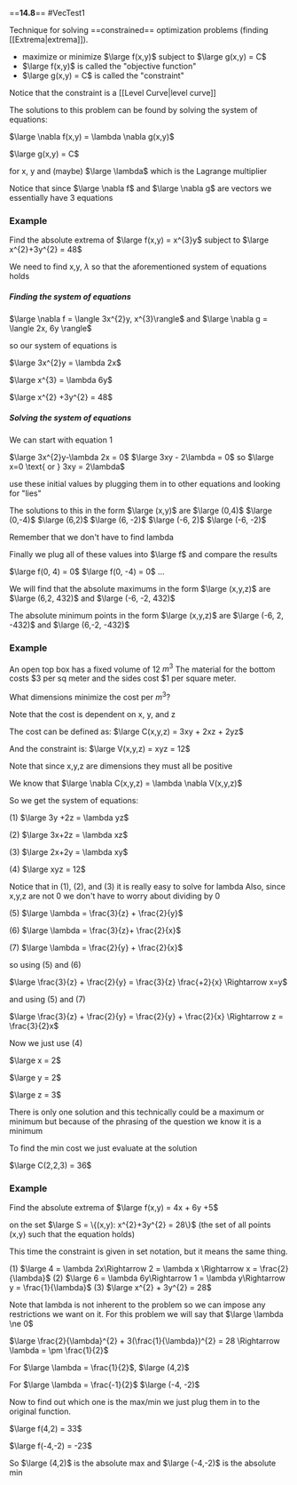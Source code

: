 ==**14.8**==
#VecTest1

Technique for solving ==constrained== optimization problems (finding [[Extrema|extrema]]).
- maximize or minimize $\large f(x,y)$ subject to $\large g(x,y) = C$
- $\large f(x,y)$ is called the "objective function"
- $\large g(x,y) = C$  is called the "constraint"

Notice that the constraint is a [[Level Curve|level curve]]

The solutions to this problem can be found by solving the system of equations:

$\large \nabla f(x,y) = \lambda \nabla g(x,y)$

$\large g(x,y) = C$

for x, y and (maybe) $\large \lambda$ which is the Lagrange multiplier

Notice that since $\large \nabla f$ and $\large \nabla g$ are vectors we essentially have 3 equations

### Example

Find the absolute extrema of $\large f(x,y) = x^{3}y$  subject to $\large x^{2}+3y^{2} = 48$

We need to find x,y, $\lambda$ so that the aforementioned system of equations holds

##### Finding the system of equations

$\large \nabla f = \langle 3x^{2}y, x^{3}\rangle$
and
$\large \nabla g = \langle 2x, 6y \rangle$

so our system of equations is

$\large 3x^{2}y = \lambda 2x$

$\large x^{3} = \lambda 6y$

$\large x^{2} +3y^{2} = 48$

##### Solving the system of equations

We can start with equation 1

$\large 3x^{2}y-\lambda 2x = 0$
$\large 3xy - 2\lambda = 0$
so
$\large x=0 \text{ or } 3xy = 2\lambda$

use these initial values by plugging them in to other equations and looking for "lies"

The solutions to this in the form $\large (x,y)$ are
$\large (0,4)$
$\large (0,-4)$
$\large (6,2)$
$\large (6, -2)$
$\large (-6, 2)$
$\large (-6, -2)$

Remember that we don't have to find lambda

Finally we plug all of these values into $\large f$ and compare the results

$\large f(0, 4) = 0$
$\large f(0, -4) = 0$
...

We will find that the absolute maximums in the form $\large (x,y,z)$ are
$\large (6,2, 432)$ and $\large (-6, -2, 432)$

The absolute minimum points in the form $\large (x,y,z)$ are
$\large (-6, 2, -432)$ and $\large (6,-2, -432)$


### Example

An open top box has a fixed volume of 12 $m^{3}$ 
The material for the bottom costs $3 per sq meter and the sides cost $1 per square meter.

What dimensions minimize the cost per $m^{3}$?

Note that the cost is dependent on x, y, and z

The cost can be defined as:
$\large C(x,y,z) = 3xy + 2xz + 2yz$

And the constraint is:
$\large V(x,y,z) = xyz = 12$

Note that since x,y,z are dimensions they must all be positive

We know that $\large \nabla C(x,y,z) = \lambda \nabla V(x,y,z)$

So we get the system of equations:

(1) $\large 3y +2z = \lambda yz$

(2)  $\large 3x+2z = \lambda xz$

(3)  $\large 2x+2y = \lambda xy$

(4)  $\large xyz = 12$

Notice that in (1), (2), and (3) it is really easy to solve for lambda
Also, since x,y,z are not 0 we don't have to worry about dividing by 0

(5)  $\large \lambda = \frac{3}{z} + \frac{2}{y}$

(6)  $\large \lambda = \frac{3}{z}+ \frac{2}{x}$

(7)  $\large \lambda = \frac{2}{y} + \frac{2}{x}$

so using (5) and (6)

$\large \frac{3}{z} + \frac{2}{y} = \frac{3}{z} \frac{+2}{x} \Rightarrow x=y$

and using (5) and (7)

$\large \frac{3}{z} + \frac{2}{y} = \frac{2}{y} + \frac{2}{x} \Rightarrow z = \frac{3}{2}x$

Now we just use (4)

$\large x = 2$

$\large y = 2$

$\large z = 3$

There is only one solution and this technically could be a maximum or minimum but because of the phrasing of the question we know it is a minimum

To find the min cost we just evaluate at the solution

$\large C(2,2,3) = 36$

### Example

Find the absolute extrema of
$\large f(x,y) = 4x + 6y +5$

on the set $\large S = \{(x,y): x^{2}+3y^{2} = 28\}$
(the set of all points (x,y) such that the equation holds)

This time the constraint is given in set notation, but it means the same thing.

(1)  $\large 4 = \lambda 2x\Rightarrow 2 = \lambda x \Rightarrow x = \frac{2}{\lambda}$
(2)  $\large 6 = \lambda 6y\Rightarrow 1 = \lambda y\Rightarrow y = \frac{1}{\lambda}$
(3)  $\large x^{2} + 3y^{2} = 28$

Note that lambda is not inherent to the problem so we can impose any restrictions we want on it. For this problem we will say that $\large \lambda \ne 0$ 

$\large \frac{2}{\lambda}^{2} + 3(\frac{1}{\lambda})^{2} = 28 \Rightarrow \lambda = \pm \frac{1}{2}$

For $\large \lambda = \frac{1}{2}$,
$\large (4,2)$

For $\large \lambda = \frac{-1}{2}$
$\large (-4, -2)$

Now to find out which one is the max/min we just plug them in to the original function.

$\large f(4,2) = 33$

$\large f(-4,-2) = -23$

So $\large (4,2)$ is the absolute max and $\large (-4,-2)$ is the absolute min

